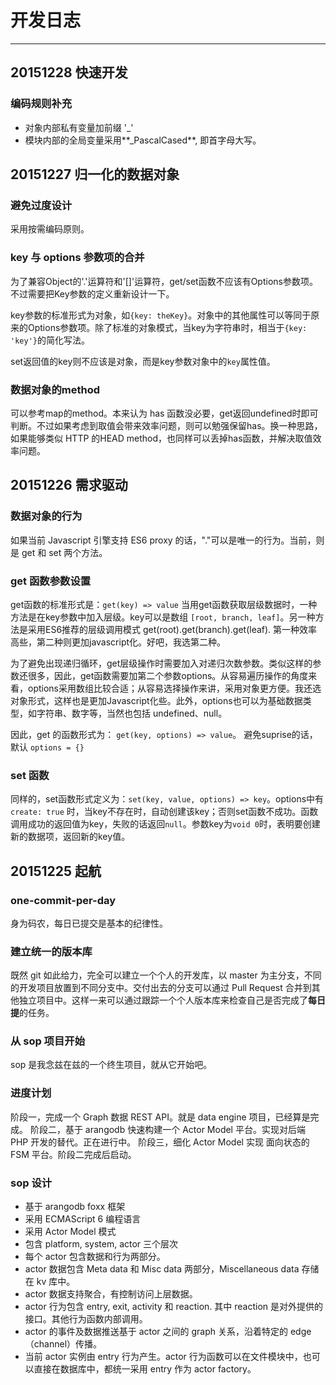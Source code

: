 # 开发日志
* * *

## 20151228 快速开发
### 编码规则补充

- 对象内部私有变量加前缀 '_' 
- 模块内部的全局变量采用**_PascalCased**, 即首字母大写。

## 20151227 归一化的数据对象
### 避免过度设计
采用按需编码原则。

### key 与 options 参数项的合并
为了兼容Object的'.'运算符和'[]'运算符，get/set函数不应该有Options参数项。不过需要把Key参数的定义重新设计一下。

key参数的标准形式为对象，如`{key: theKey}`。对象中的其他属性可以等同于原来的Options参数项。除了标准的对象模式，当key为字符串时，相当于`{key: 'key'}`的简化写法。

set返回值的key则不应该是对象，而是key参数对象中的`key`属性值。

### 数据对象的method
可以参考map的method。本来认为 has 函数没必要，get返回undefined时即可判断。不过如果考虑到取值会带来效率问题，则可以勉强保留has。换一种思路，如果能够类似 HTTP 的HEAD method，也同样可以丢掉has函数，并解决取值效率问题。


## 20151226 需求驱动

### 数据对象的行为
如果当前 Javascript 引擎支持 ES6 proxy 的话，"."可以是唯一的行为。当前，则是 get 和 set 两个方法。

### get 函数参数设置
get函数的标准形式是：`get(key) => value` 当用get函数获取层级数据时，一种方法是在key参数中加入层级。key可以是数组 `[root, branch, leaf]`。另一种方法是采用ES6推荐的层级调用模式 get(root).get(branch).get(leaf). 第一种效率高些，第二种则更加javascript化。好吧，我选第二种。

为了避免出现递归循环，get层级操作时需要加入对递归次数参数。类似这样的参数还很多，因此，get函数需要加第二个参数options。从容易遍历操作的角度来看，options采用数组比较合适；从容易选择操作来讲，采用对象更方便。我还选对象形式，这样也是更加Javascript化些。此外，options也可以为基础数据类型，如字符串、数字等，当然也包括 undefined、null。

因此，get 的函数形式为： `get(key, options) => value`。 避免suprise的话，默认 `options = {}`

### set 函数
同样的，set函数形式定义为：`set(key, value, options) => key`。options中有 `create: true` 时，当key不存在时，自动创建该key；否则set函数不成功。函数调用成功的返回值为key，失败的话返回`null`。参数key为`void 0`时，表明要创建新的数据项，返回新的key值。

## 20151225 起航

### one-commit-per-day
身为码农，每日已提交是基本的纪律性。

### 建立统一的版本库
既然 git 如此给力，完全可以建立一个个人的开发库，以 master 为主分支，不同的开发项目放置到不同分支中。交付出去的分支可以通过 Pull Request 合并到其他独立项目中。这样一来可以通过跟踪一个个人版本库来检查自己是否完成了**每日提**的任务。

### 从 sop 项目开始
sop 是我念兹在兹的一个终生项目，就从它开始吧。

### 进度计划
阶段一，完成一个 Graph 数据 REST API。就是 data engine 项目，已经算是完成。
阶段二，基于 arangodb 快速构建一个 Actor Model 平台。实现对后端 PHP 开发的替代。正在进行中。
阶段三，细化 Actor Model 实现 面向状态的 FSM 平台。阶段二完成后启动。

### sop 设计

- 基于 arangodb foxx 框架
- 采用 ECMAScript 6 编程语言
- 采用 Actor Model 模式
- 包含 platform, system, actor 三个层次
- 每个 actor 包含数据和行为两部分。
- actor 数据包含 Meta data 和 Misc data 两部分，Miscellaneous data 存储在 kv 库中。
- actor 数据支持聚合，有控制访问上层数据。
- actor 行为包含 entry, exit, activity 和 reaction. 其中 reaction 是对外提供的接口。其他行为函数内部调用。
- actor 的事件及数据推送基于 actor 之间的 graph 关系，沿着特定的 edge （channel）传播。
- 当前 actor 实例由 entry 行为产生。actor 行为函数可以在文件模块中，也可以直接在数据库中，都统一采用 entry 作为 actor factory。
